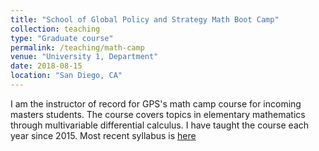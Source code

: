 ```yaml
---
title: "School of Global Policy and Strategy Math Boot Camp"
collection: teaching
type: "Graduate course"
permalink: /teaching/math-camp
venue: "University 1, Department"
date: 2018-08-15
location: "San Diego, CA"
---
```


I am the instructor of record for GPS's math camp course for incoming masters students. The course covers topics in elementary mathematics through multivariable differential calculus. I have taught the course each year since 2015. Most recent syllabus is [here](https://github.com/lcsanford/lcsanford.github.io/blob/master/files/Math%20Camp%20Syllabus%202018.pdf) 
